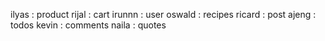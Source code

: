 ilyas : product
rijal : cart
irunnn : user
oswald : recipes
ricard : post
ajeng : todos
kevin : comments
naila : quotes
